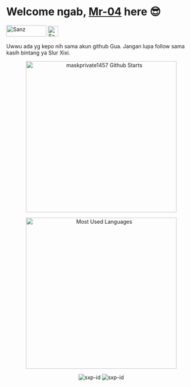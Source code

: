 # Welcome ngab, [Mr-04](https://wa.me/+6285760860061) here 😎
<!-- <img src="https://raw.githubusercontent.com/iampavangandhi/iampavangandhi/master/gifs/Hi.gif" width="40px"> -->
<a href="https://saweria.co/Akmagwanteng" target="_blank"><img src="https://user-images.githubusercontent.com/26188697/180601310-e82c63e4-412b-4c36-b7b5-7ba713c80380.png" alt="Sanz" height="30" width="106"></a>
<a href="https://youtube.com/@axel_greamory?si=DElBsZO3DJPo0GQX" target="_blank"><img src="https://img.shields.io/youtube/channel/subscribers/UCLRXFyMN0L8yH9F-xxOd7Og?logo=youtube&style=for-the-badge" alt="Sanz" height="28" wodth="106"/></a>

Uwwu ada yg kepo nih sama akun github Gua. Jangan lupa follow sama kasih bintang ya Slur Xixi.
<div align="center">
 <p align='center'>
  <a href="#"><img
   src=""
   width="400" title="maskprivate1457 Github Starts"></a>
 </p>
 <p align='center'>
  <a href="#"><img
   src="https://github-readme-stats.anuraghazra1.vercel.app/api/top-langs/?username=Sxp-ID&layout=compact&theme=chartreuse-dark"
   width="400" title="Most Used Languages"></a></p>
 </p>
</div>
<p align="center"
  
![sxp-id](https://komarev.com/ghpvc/?username=Sxp-ID&label=Views&color=blue&style=plastic)
![sxp-id](https://img.shields.io/github/followers/Sxp-ID?label=follow&style=social)</p>
